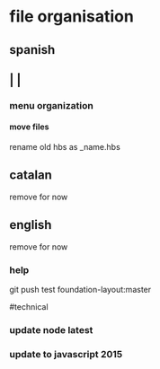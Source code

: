 # file organisation

## spanish
|
|
--
### menu organization
#### move files 
rename old hbs as _name.hbs


## catalan
remove for now 
## english
remove for now

### help
git push test foundation-layout:master

#technical

### update node latest
### update to javascript 2015
